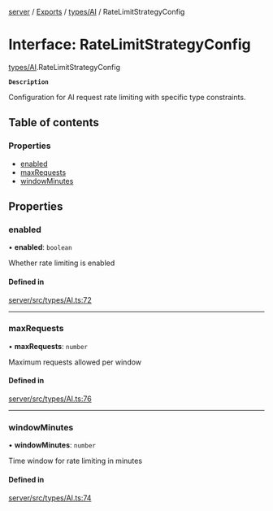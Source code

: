 [server](../README.md) / [Exports](../modules.md) / [types/AI](../modules/types_AI.md) / RateLimitStrategyConfig

# Interface: RateLimitStrategyConfig

[types/AI](../modules/types_AI.md).RateLimitStrategyConfig

**`Description`**

Configuration for AI request rate limiting with specific type constraints.

## Table of contents

### Properties

- [enabled](types_AI.RateLimitStrategyConfig.md#enabled)
- [maxRequests](types_AI.RateLimitStrategyConfig.md#maxrequests)
- [windowMinutes](types_AI.RateLimitStrategyConfig.md#windowminutes)

## Properties

### enabled

• **enabled**: `boolean`

Whether rate limiting is enabled

#### Defined in

[server/src/types/AI.ts:72](https://github.com/niklas-joh/french-learning-platform/blob/f88c80a984d39a715bd427891d156cc94cff3831/server/src/types/AI.ts#L72)

___

### maxRequests

• **maxRequests**: `number`

Maximum requests allowed per window

#### Defined in

[server/src/types/AI.ts:76](https://github.com/niklas-joh/french-learning-platform/blob/f88c80a984d39a715bd427891d156cc94cff3831/server/src/types/AI.ts#L76)

___

### windowMinutes

• **windowMinutes**: `number`

Time window for rate limiting in minutes

#### Defined in

[server/src/types/AI.ts:74](https://github.com/niklas-joh/french-learning-platform/blob/f88c80a984d39a715bd427891d156cc94cff3831/server/src/types/AI.ts#L74)
